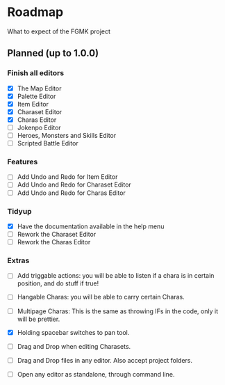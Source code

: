 # Roadmap

What to expect of the FGMK project

## Planned (up to 1.0.0)

### Finish all editors

- [x] The Map Editor
- [x] Palette Editor
- [x] Item Editor
- [x] Charaset Editor
- [x] Charas Editor
- [ ] Jokenpo Editor
- [ ] Heroes, Monsters and Skills Editor
- [ ] Scripted Battle Editor

### Features
- [ ] Add Undo and Redo for Item Editor
- [ ] Add Undo and Redo for Charaset Editor
- [ ] Add Undo and Redo for Charas Editor

### Tidyup
- [x] Have the documentation available in the help menu
- [ ] Rework the Charaset Editor
- [ ] Rework the Charas Editor

### Extras
- [ ] Add triggable actions:
  you will be able to listen if a chara is in certain position, and do stuff
  if true!

- [ ] Hangable Charas:
  you will be able to carry certain Charas.

- [ ] Multipage Charas:
  This is the same as throwing IFs in the code, only it will be prettier.

- [x] Holding spacebar switches to pan tool.

- [ ] Drag and Drop when editing Charasets.

- [ ] Drag and Drop files in any editor. Also accept project folders.

- [ ] Open any editor as standalone, through command line.
